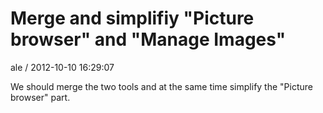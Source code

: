 
# Merge and simplifiy "Picture browser" and "Manage Images"

ale / 2012-10-10 16:29:07

We should merge the two tools and at the same time simplify the "Picture browser" part.
